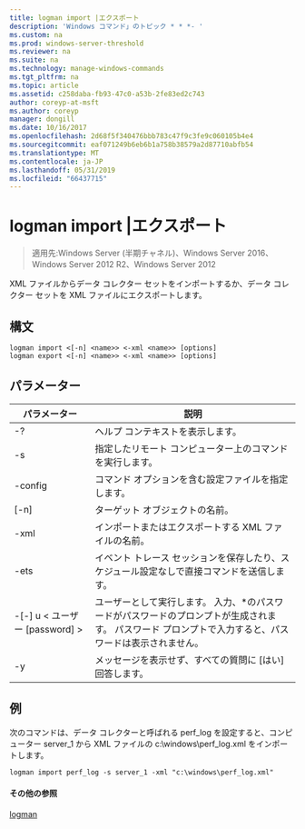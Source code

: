 ```yaml
---
title: logman import |エクスポート
description: 'Windows コマンド」のトピック * * *- '
ms.custom: na
ms.prod: windows-server-threshold
ms.reviewer: na
ms.suite: na
ms.technology: manage-windows-commands
ms.tgt_pltfrm: na
ms.topic: article
ms.assetid: c258daba-fb93-47c0-a53b-2fe83ed2c743
author: coreyp-at-msft
ms.author: coreyp
manager: dongill
ms.date: 10/16/2017
ms.openlocfilehash: 2d68f5f340476bbb783c47f9c3fe9c060105b4e4
ms.sourcegitcommit: eaf071249b6eb6b1a758b38579a2d87710abfb54
ms.translationtype: MT
ms.contentlocale: ja-JP
ms.lasthandoff: 05/31/2019
ms.locfileid: "66437715"
---
```

# <a name="logman-import--export"></a>logman import |エクスポート

>適用先:Windows Server (半期チャネル)、Windows Server 2016、Windows Server 2012 R2、Windows Server 2012

XML ファイルからデータ コレクター セットをインポートするか、データ コレクター セットを XML ファイルにエクスポートします。  

## <a name="syntax"></a>構文  
```  
logman import <[-n] <name>> <-xml <name>> [options]  
logman export <[-n] <name>> <-xml <name>> [options]  
```  
## <a name="parameters"></a>パラメーター  

|        パラメーター        |                                                                        説明                                                                        |
|-------------------------|-----------------------------------------------------------------------------------------------------------------------------------------------------------|
|           -?            |                                                             ヘルプ コンテキストを表示します。                                                              |
|   -s <computer name>    |                                                   指定したリモート コンピューター上のコマンドを実行します。                                                   |
|     -config <value>     |                                                  コマンド オプションを含む設定ファイルを指定します。                                                  |
|       [-n] <name>       |                                                                ターゲット オブジェクトの名前。                                                                 |
|       -xml <name>       |                                                         インポートまたはエクスポートする XML ファイルの名前。                                                         |
|          -ets           |                                       イベント トレース セッションを保存したり、スケジュール設定なしで直接コマンドを送信します。                                        |
| -[-] u < ユーザー [password] > | ユーザーとして実行します。 入力、\*のパスワードがパスワードのプロンプトが生成されます。 パスワード プロンプトで入力すると、パスワードは表示されません。 |
|           -y            |                                                      メッセージを表示せず、すべての質問に [はい] 回答します。                                                       |

## <a name="BKMK_examples"></a>例  
次のコマンドは、データ コレクターと呼ばれる perf_log を設定すると、コンピューター server_1 から XML ファイルの c:\windows\perf_log.xml をインポートします。  
```  
logman import perf_log -s server_1 -xml "c:\windows\perf_log.xml"  
```  
#### <a name="additional-references"></a>その他の参照  
[logman](logman.md)  

